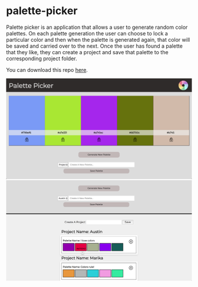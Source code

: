 # palette-picker

Palette picker is an application that allows a user to generate random color palettes.  On each palette generation the user can choose to lock a particular color and then when the palette is generated again, that color will be saved and carried over to the next.  Once the user has found a palette that they like, they can create a project and save that palette to the corresponding project folder.

You can download this repo [here](https://github.com/Awiedenman/palette-picker.git). 

![Home page](./public/images/palette.png)
![Home page](./public/images/palettes-in-folder.png)
